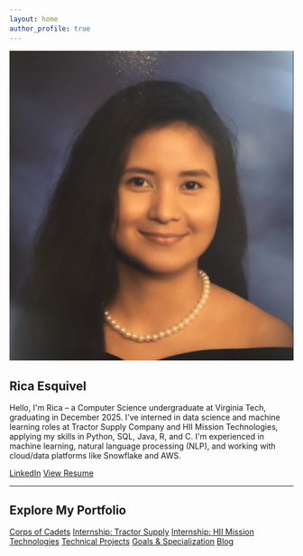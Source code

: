 ```yaml
---
layout: home
author_profile: true
---
```


<!-- Intro Section -->
<section class="intro">
  <img src="assets/Profile.png" alt="Profile picture of Rica Esquivel" class="profile-pic">
  <div class="intro-text">
    <h1>Rica Esquivel</h1>
    <p>Hello, I'm Rica – a Computer Science undergraduate at Virginia Tech, graduating in December 2025. I've interned in data science and machine learning roles at Tractor Supply Company and HII Mission Technologies, applying my skills in Python, SQL, Java, R, and C. I'm experienced in machine learning, natural language processing (NLP), and working with cloud/data platforms like Snowflake and AWS.</p>
    <div class="button-group">
      <a href="https://www.linkedin.com/in/rica-esquivel/" target="_blank" class="btn">LinkedIn</a>
      <a href="assets/Rica_Esquivel_Resume.pdf" 
      target="_blank" class="btn">View Resume</a>
    </div>
  </div>
</section>

---

## Explore My Portfolio
<div class="cards">
  <a class="card" href="{{ '/cadets' | relative_url }}">Corps of Cadets</a>
  <a class="card" href="{{ '/internships-tractor' | relative_url }}">Internship: Tractor Supply</a>
  <a class="card" href="{{ '/internships-hii' | relative_url }}">Internship: HII Mission Technologies</a>
  <a class="card" href="{{ '/projects' | relative_url }}">Technical Projects</a>
  <a class="card" href="{{ '/goals' | relative_url }}">Goals & Specialization</a>
  <a class="card" href="{{ '/blog' | relative_url }}">Blog</a>
</div>